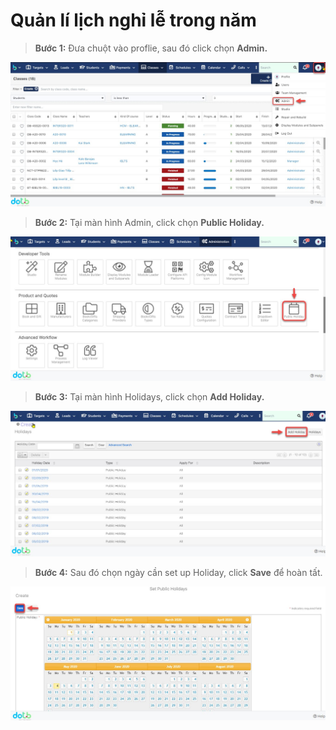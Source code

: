 # Quản lí lịch nghỉ lễ trong năm

> **Bước 1:** Đưa chuột vào proflie, sau đó click chọn **Admin.**

![](../.gitbook/assets/holiday1.jpg)

> **Bước 2:** Tại màn hình Admin, click chọn **Public Holiday.**

![](../.gitbook/assets/holiday2.jpg)

> **Bước 3:** Tại màn hình Holidays, click chọn **Add Holiday.**

![](../.gitbook/assets/holiday3.jpg)

> **Bước 4:** Sau đó chọn ngày cần set up Holiday, click **Save** để hoàn tất.

![](../.gitbook/assets/holiday4.jpg)
